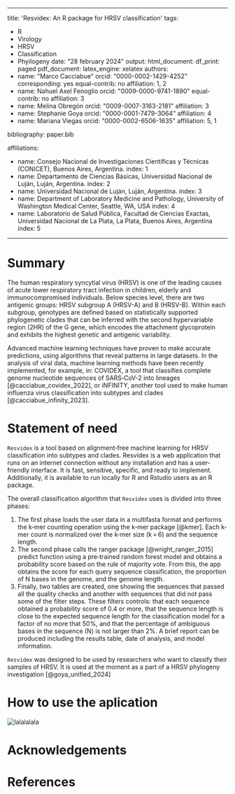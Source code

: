 
---
title: 'Resvidex: An R package for HRSV classification'
tags:
  - R
  - Virology
  - HRSV
  - Classification
  - Phyilogeny
date: "28 february 2024"
output:
  html_document:
    df_print: paged
  pdf_document:
    latex_engine: xelatex
authors:
  - name: "Marco Cacciabue"
    orcid: "0000-0002-1429-4252"
    corresponding: yes
    equal-contrib: no
    affiliation: 1, 2
  - name: Nahuel Axel Fenoglio
    orcid: "0009-0000-9741-1890"
    equal-contrib: no
    affiliation: 3
  - name: Melina Obregón
    orcid: "0009-0007-3163-2181"
    affiliation: 3
  - name: Stephanie Goya
    orcid: "0000-0001-7479-3064"
    affiliation: 4
  - name: Mariana Viegas
    orcid: "0000-0002-6506-1635"
    affiliation: 5, 1

bibliography: paper.bib

affiliations:
  - name: Consejo Nacional de Investigaciones Científicas y Técnicas (CONICET), Buenos Aires, Argentina.
    index: 1
  - name: Departamento de Ciencias Básicas, Universidad Nacional de Luján, Luján, Argentina.
    index: 2
  - name: Universidad Nacional de Luján, Luján, Argentina.
    index: 3
  - name: Department of Laboratory Medicine and Pathology, University of Washington Medical Center, Seattle, WA, USA
    index: 4
  - name: Laboratorio de Salud Pública, Facultad de Ciencias Exactas, Universidad Nacional de La Plata, La Plata, Buenos Aires, Argentina
    index: 5
---

# Summary

The human respiratory syncytial virus (HRSV) is one of the leading causes of 
acute lower respiratory tract infection in children, elderly and immunocompromised individuals. Below species level, there are two antigenic groups: HRSV subgroup A (HRSV-A) and B (HRSV-B). Within each subgroup, genotypes are defined based on statistically supported phylogenetic clades that can be inferred with the second hypervariable region (2HR) of the G gene, which encodes the attachment glycoprotein and exhibits the highest genetic and antigenic variability. 

Advanced machine learning techniques have proven to make accurate predictions, using algorithms that reveal patterns in large datasets. In the analysis of viral data, machine learning methods have been recently implemented, for example, in: COVIDEX, a tool that classifies complete genome nucleotide sequences of SARS‐CoV‐2 into lineages [@cacciabue_covidex_2022],  or iNFINITY, another tool used to make human influenza virus classification into subtypes and clades [@cacciabue_infinity_2023].


# Statement of need

`Resvidex` is a tool based on alignment‐free machine learning for HRSV classification into subtypes and clades. Resvidex is a web application that runs on an internet connection without any installation and has a user‐friendly interface. It is fast, sensitive, specific, and ready to implement. Additionally, it is available to run locally for R and Rstudio users as an R package.

The overall classification algorithm that `Resvidex` uses is divided into three phases:

1. The first phase loads the user data in a multifasta format and performs the k‐mer counting operation using the k‐mer package [@kmer]. Each k‐mer count is normalized over the k‐mer size (k = 6) and the sequence length.
2. The second phase calls the ranger package [@wright_ranger_2015] predict function using a pre‐trained random forest model and obtains a probability score based on the rule of majority vote. From this, the app obtains the score for each query sequence classification, the proportion of N bases in the genome, and the genome length.
3. Finally, two tables are created, one showing the sequences that passed all the quality checks and another with sequences that did not pass some of the filter steps. These filters controls: that each sequence obtained a probability score of 0.4 or more, that the sequence length is close to the expected sequence length for the classification model for a factor of no more that 50%, and that the percentage of ambiguous bases in the sequence (N) is not larger than 2%. A brief report can be produced including the results table, date of analysis, and model information.

`Resvidex` was designed to be used by researchers who want to classify their samples of HRSV. It is used at the moment as a part of a HRSV phylogeny investigation [@goya_unified_2024]

# How to use the aplication
![lalalalala](Imagen.jpg)

# Acknowledgements


# References
